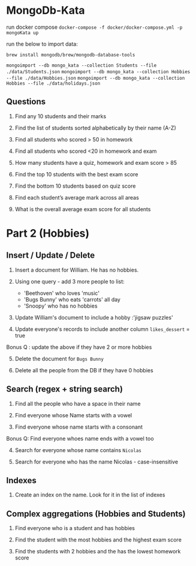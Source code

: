 # MongoDb-Kata

run docker compose
`docker-compose -f docker/docker-compose.yml -p mongoKata up`

run the below to import data:

`brew install mongodb/brew/mongodb-database-tools`

`mongoimport --db mongo_kata --collection Students --file ./data/Students.json`
`mongoimport --db mongo_kata --collection Hobbies --file ./data/Hobbies.json`
`mongoimport --db mongo_kata --collection Hobbies --file ./data/holidays.json`


## Questions

1. Find any 10 students and their marks 

2. Find the list of students sorted alphabetically by their name (A-Z)

3. Find all students who scored > 50 in homework

4. Find all students who scored <20 in homework and exam

5. How many students have a quiz, homework and exam score > 85

6. Find the top 10 students with the best exam score

7. Find the bottom 10 students based on quiz score

8. Find each student’s average mark across all areas

9. What is the overall average exam score for all students


# Part 2 (Hobbies)

## Insert / Update / Delete

1. Insert a document for William. He has no hobbies.

2. Using one query - add 3 more people to list: 
    - 'Beethoven' who loves 'music' 
    - 'Bugs Bunny' who eats 'carrots' all day
    - 'Snoopy' who has no hobbies

3. Update William's document to include a hobby :'jigsaw puzzles'

4. Update everyone's records to include another column `likes_dessert` = true 

Bonus Q : update the above if they have 2 or more hobbies

5. Delete the document for `Bugs Bunny`

6. Delete all the people from the DB if they have 0 hobbies


## Search (regex + string search)

1. Find all the people who have a space in their name

2. Find everyone whose Name starts with a vowel

3. Find everyone whose name starts with a consonant 

Bonus Q: Find everyone whoes name ends with a vowel too

4. Search for everyone whose name contains `Nicolas`

5. Search for everyone who has the name Nicolas - case-insensitive 


## Indexes

1. Create an index on the name. Look for it in the list of indexes


## Complex aggregations (Hobbies and Students)

1. Find everyone who is a student and has hobbies

2. Find the student with the most hobbies and the highest exam score

3. Find the students with 2 hobbies and the has the lowest homework score

